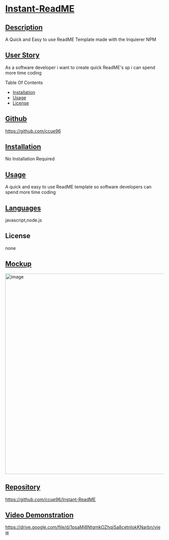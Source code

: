 # <ins>Instant-ReadME</ins>
  
  ## <ins>Description</ins>
  A Quick and Easy to use ReadME Template made with the Inquierer NPM

  ## <ins>User Story</ins> 
  As a software developer i want to create quick ReadME's sp i can spend more time coding
  
  Table Of Contents
  - [Installation](#installation)
  - [Usage](#usage)
  - [License](#license)

  ## <ins>Github</ins>
  https://github.com/ccue96

 

  ## <ins>Installation</ins>

  No Installation Required

  ## <ins>Usage</ins>
  A quick and easy to use ReadME template so software developers can spend more time coding


  ## <ins>Languages</ins>
  javascript,node.js

  ## License
  none
  
  ## <ins>Mockup</ins>
  <img width="637" alt="image" src="https://github.com/CCUE96/Instant-ReadME/assets/159393541/1327aa27-d633-4b28-8d48-5bedf33fed4e">


  ## <ins>Repository</ins>
  https://github.com/ccue96/Instant-ReadME

 ## <ins>Video Demonstration</ins>
 https://drive.google.com/file/d/1psaMj8NtgmkOZhqjSa8cetnIokKNarbn/view

    

